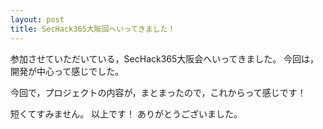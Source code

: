 ```yaml
---
layout: post
title: SecHack365大阪回へいってきました！
---
```

参加させていただいている，SecHack365大阪会へいってきました。
今回は，開発が中心って感じでした。

今回で，プロジェクトの内容が，まとまったので，これからって感じです！

短くてすみません。
以上です！
ありがとうございました。
